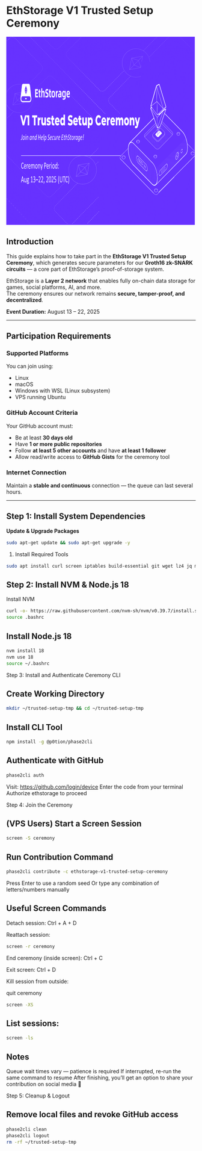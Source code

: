 # EthStorage V1 Trusted Setup Ceremony

<img height="500" src="https://github.com/0xSettings/Ethstorage-Trusted-Setup-Ceremony/blob/main/img/ethstorage.png"/>

## Introduction
This guide explains how to take part in the **EthStorage V1 Trusted Setup Ceremony**, which generates secure parameters for our **Groth16 zk-SNARK circuits** — a core part of EthStorage’s proof-of-storage system.

EthStorage is a **Layer 2 network** that enables fully on-chain data storage for games, social platforms, AI, and more.  
The ceremony ensures our network remains **secure, tamper-proof, and decentralized**.

**Event Duration:** August 13 – 22, 2025

---

## Participation Requirements

### Supported Platforms
You can join using:
- Linux
- macOS
- Windows with WSL (Linux subsystem)
- VPS running Ubuntu

### GitHub Account Criteria
Your GitHub account must:
- Be at least **30 days old**
- Have **1 or more public repositories**
- Follow **at least 5 other accounts** and have **at least 1 follower**
- Allow read/write access to **GitHub Gists** for the ceremony tool

### Internet Connection
Maintain a **stable and continuous** connection — the queue can last several hours.

---

## Step 1: Install System Dependencies

**Update & Upgrade Packages**
```bash
sudo apt-get update && sudo apt-get upgrade -y
```


1. Install Required Tools
```bash
sudo apt install curl screen iptables build-essential git wget lz4 jq make gcc nano automake autoconf tmux htop nvme-cli libgbm1 pkg-config libssl-dev libleveldb-dev tar clang bsdmainutils ncdu unzip libleveldb-dev ca-certificates -y
```

## Step 2: Install NVM & Node.js 18

Install NVM
```bash
curl -o- https://raw.githubusercontent.com/nvm-sh/nvm/v0.39.7/install.sh | bash
source .bashrc
```


## Install Node.js 18
```bash
nvm install 18
nvm use 18
source ~/.bashrc
```
Step 3: Install and Authenticate Ceremony CLI

## Create Working Directory
```bash
mkdir ~/trusted-setup-tmp && cd ~/trusted-setup-tmp
```

## Install CLI Tool
```bash 
npm install -g @p0tion/phase2cli
```

## Authenticate with GitHub
```bash 
phase2cli auth
```
Visit: https://github.com/login/device
Enter the code from your terminal
Authorize ethstorage to proceed

Step 4: Join the Ceremony

## (VPS Users) Start a Screen Session
```bash 
screen -S ceremony
```

## Run Contribution Command
```bash 
phase2cli contribute -c ethstorage-v1-trusted-setup-ceremony
```

Press Enter to use a random seed
Or type any combination of letters/numbers manually

## Useful Screen Commands
Detach session: Ctrl + A + D

Reattach session:
```bash
screen -r ceremony
```


End ceremony (inside screen): Ctrl + C

Exit screen: Ctrl + D

Kill session from outside:

quit ceremony
```bash
screen -XS 
```


## List sessions:
```bash 
screen -ls
```
## Notes
Queue wait times vary — patience is required
If interrupted, re-run the same command to resume
After finishing, you’ll get an option to share your contribution on social media 🎉

Step 5: Cleanup & Logout

## Remove local files and revoke GitHub access
```bash 
phase2cli clean
phase2cli logout
rm -rf ~/trusted-setup-tmp
```

